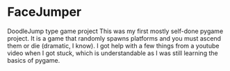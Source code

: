# FaceJumper
DoodleJump type game project
This was my first mostly self-done pygame project. It is a game that randomly spawns platforms and you must ascend them or die (dramatic, I know). I got help with a few things from a youtube video when I got stuck, which is understandable as I was still learning the basics of pygame.
